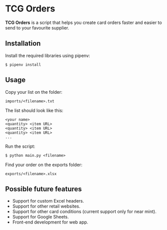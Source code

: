 TCG Orders
==============================================

**TCG Orders** is a script that helps you create card orders faster and easier to send to your favourite supplier.

Installation
------------

Install the required libraries using pipenv:

    $ pipenv install

Usage
------------

Copy your list on the folder:

    imports/<filename>.txt

The list should look like this:

    <your name>
    <quantity> <item URL>
    <quantity> <item URL>
    <quantity> <item URL>
    ...

Run the script:

    $ python main.py <filename>

Find your order on the exports folder:

    exports/<filename>.xlsx
    
Possible future features
----------

-   Support for custom Excel headers.
-   Support for other retail websites.
-   Support for other card conditions (current support only for near mint).
-   Support for Google Sheets.
-   Front-end development for web app.
